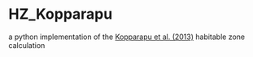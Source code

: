 # HZ_Kopparapu
a python implementation of the [Kopparapu et al. (2013)](https://ui.adsabs.harvard.edu/abs/2013ApJ...765..131K/abstract) habitable zone calculation 
